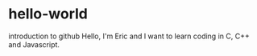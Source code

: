 # hello-world
introduction to github
Hello, I'm Eric and I want to learn coding in C, C++ and Javascript.
